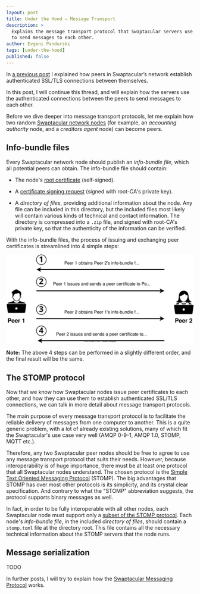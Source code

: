```yaml
---
layout: post
title: Under the Hood — Message Transport
description: >
  Explains the message transport protocol that Swaptacular servers use
  to send messages to each other.
author: Evgeni Pandurski
tags: [under-the-hood]
published: false
---
```


In [a previous post](/2023/04/26/under-the-hood-peer-connections/) I
explained how peers in Swaptacular’s network establish authenticated SSL/TLS
connections between themselves.

In this post, I will continue this thread, and will explain how the servers
use the authenticated connections between the peers to send messages to each
other.

<!--more-->

Before we dive deeper into message transport protocols, let me explain how
two random [Swaptacular network nodes](/overview/) (for example, an
*accounting authority* node, and a *creditors agent* node) can become peers.

## Info-bundle files

Every Swaptacular network node should publish an *info-bundle file*, which
all potential peers can obtain. The info-bundle file should contain:

- The node's [root certificate](/public/docs/swpt-certificates.pdf)
  (self-signed).

- A [certificate signing
  request](https://en.wikipedia.org/wiki/Certificate_signing_request)
  (signed with root-CA's private key).

- A *directory of files*, providing additional information about the node.
  Any file can be included in this directory, but the included files most
  likely will contain various kinds of technical and contact information.
  The directory is compressed into a `.zip` file, and signed with root-CA's
  private key, so that the authenticity of the information can be verified.

With the info-bundle files, the process of issuing and exchanging peer
certificates is streamlined into 4 simple steps:

<div class="message">
  <img src="/images/peers-infobundles.svg"
       alt="The 4 steps of issuing and exchanging peer certificates">
</div>

**Note:** The above 4 steps can be performed in a slightly different order,
and the final result will be the same.

## The STOMP protocol

Now that we know how Swaptacular nodes issue peer certificates to each
other, and how they can use them to establish authenticated SSL/TLS
connections, we can talk in more detail about message transport protocols.

The main purpose of every message transport protocol is to facilitate the
reliable delivery of messages from one computer to another. This is a quite
generic problem, with a lot of already existing solutions, many of which fit
the Swaptacular's use case very well (AMQP 0-9-1, AMQP 1.0, STOMP, MQTT
etc.).

Therefore, any two Swaptacular peer nodes should be free to agree to use any
message transport protocol that suits their needs. However, because
interoperability is of huge importance, there must be at least one protocol
that all Swaptacular nodes understand. The chosen protocol is the [Simple
Text Oriented Messaging Protocol](https://stomp.github.io/) (STOMP). The big
advantages that STOMP has over most other protocols is its simplicity, and
its crystal clear specification. And contrary to what the "STOMP"
abbreviation suggests, the protocol supports binary messages as well.

In fact, in order to be fully interoperable with all other nodes, each
Swaptacular node must support only a [subset of the STOMP
protocol](/public/docs/swpt-stomp.pdf). Each node's *info-bundle file*, in
the included *directory of files*, should contain a `stomp.toml` file at the
directory root. This file contains all the necessary technical information
about the STOMP servers that the node runs.

## Message serialization

TODO

In further posts, I will try to explain how the [Swaptacular Messaging
Protocol](/public/docs/protocol.pdf) works.
